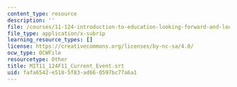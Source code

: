 ```yaml
---
content_type: resource
description: ''
file: /courses/11-124-introduction-to-education-looking-forward-and-looking-back-on-education-fall-2011/fafa6542e5185f83ad660597bc77a6a1_MIT11_124F11_Current_Event.vtt
file_type: application/x-subrip
learning_resource_types: []
license: https://creativecommons.org/licenses/by-nc-sa/4.0/
ocw_type: OCWFile
resourcetype: Other
title: MIT11_124F11_Current_Event.srt
uid: fafa6542-e518-5f83-ad66-0597bc77a6a1
---
```

